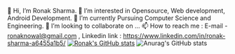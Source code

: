 👋 Hi, I’m Ronak Sharma.
👀 I’m interested in Opensource, Web development, Android Development.
🌱 I’m currently Pursuing Computer Science and Engineering.
💞️ I’m looking to collaborate on ...
📫 How to reach me : E-mail - ronaknowal@gmail.com , Linkedin link : https://www.linkedin.com/in/ronak-sharma-a6455a1b5/
[![Ronak's GitHub stats](https://github-readme-stats.vercel.app/api?username=ronaknowal)](https://github.com/Ronaknowal)
![Anurag's GitHub stats](https://github-readme-stats.vercel.app/api?username=anuraghazra&show_icons=true&theme=tokyonight)
